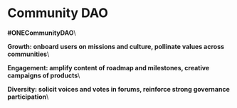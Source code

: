 # Community DAO

**#ONECommunityDAO**\


**Growth: onboard users on missions and culture, pollinate values across communities**\


**Engagement: amplify content of roadmap and milestones, creative campaigns of products**\


**Diversity: solicit voices and votes in forums, reinforce strong governance participation**\
